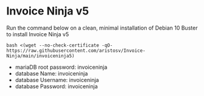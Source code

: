 # Invoice Ninja v5

Run the command below on a clean, minimal installation of Debian 10 Buster to install Invoice Ninja v5
```
bash <(wget --no-check-certificate -qO- https://raw.githubusercontent.com/aristosv/Invoice-Ninja/main/invoiceninja5)
```
- mariaDB root password: invoiceninja
- database Name: invoiceninja
- database Username: invoiceninja
- database Password: invoiceninja
